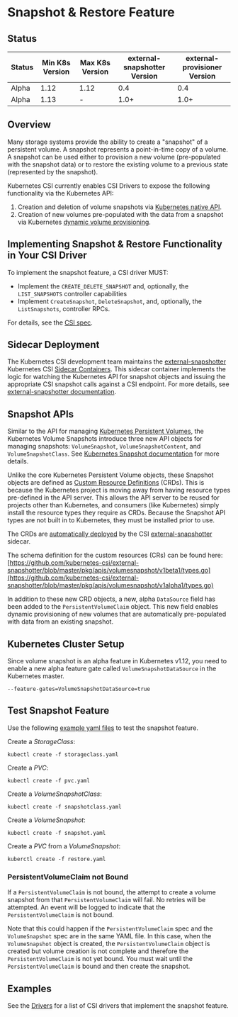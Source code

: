 # Snapshot & Restore Feature

## Status

Status | Min K8s Version | Max K8s Version | external-snapshotter Version | external-provisioner Version
--|--|--|--|--
Alpha | 1.12 | 1.12 | 0.4 | 0.4
Alpha | 1.13 | - | 1.0+ | 1.0+

## Overview

Many storage systems provide the ability to create a "snapshot" of a persistent volume. A snapshot represents a point-in-time copy of a volume. A snapshot can be used either to provision a new volume (pre-populated with the snapshot data) or to restore the existing volume to a previous state (represented by the snapshot).

Kubernetes CSI currently enables CSI Drivers to expose the following functionality via the Kubernetes API:

1. Creation and deletion of volume snapshots via [Kubernetes native API](https://kubernetes.io/docs/concepts/storage/volume-snapshots/). 
2. Creation of new volumes pre-populated with the data from a snapshot via Kubernetes [dynamic volume provisioning](https://kubernetes.io/docs/concepts/storage/dynamic-provisioning/).

## Implementing Snapshot & Restore Functionality in Your CSI Driver

To implement the snapshot feature, a CSI driver MUST:

* Implement the `CREATE_DELETE_SNAPSHOT` and, optionally, the `LIST_SNAPSHOTS` controller capabilities
* Implement `CreateSnapshot`, `DeleteSnapshot`, and, optionally, the `ListSnapshots`, controller RPCs.

For details,  see the [CSI spec](https://github.com/container-storage-interface/spec/blob/master/spec.md).

## Sidecar Deployment

The Kubernetes CSI development team maintains the [external-snapshotter](external-snapshotter.md) Kubernetes CSI [Sidecar Containers](sidecar-containers.md). This sidecar container implements the logic for watching the Kubernetes API for snapshot objects and issuing the appropriate CSI snapshot calls against a CSI endpoint. For more details, see [external-snapshotter documentation](external-snapshotter.md).

## Snapshot APIs

Similar to the API for managing [Kubernetes Persistent Volumes](https://kubernetes.io/docs/concepts/storage/persistent-volumes/), the Kubernetes Volume Snapshots introduce three new API objects for managing snapshots: `VolumeSnapshot`, `VolumeSnapshotContent`, and `VolumeSnapshotClass`. See [Kubernetes Snapshot documentation](https://kubernetes.io/docs/concepts/storage/volume-snapshots/) for more details.

Unlike the core Kubernetes Persistent Volume objects, these Snapshot objects are defined as [Custom Resource Definitions](https://kubernetes.io/docs/tasks/access-kubernetes-api/custom-resources/custom-resource-definitions/#create-a-customresourcedefinition) (CRDs). This is because the Kubernetes project is moving away from having resource types pre-defined in the API server. This allows the API server to be reused for projects other than Kubernetes, and consumers (like Kubernetes) simply install the resource types they require as CRDs. Because the Snapshot API types are not built in to Kubernetes, they must be installed prior to use.

The CRDs are [automatically deployed](https://github.com/kubernetes-csi/external-snapshotter/blob/master/cmd/csi-snapshotter/create_crd.go#L29) by the CSI [external-snapshotter](external-snapshotter.md) sidecar.

The schema definition for the custom resources (CRs) can be found here: [https://github.com/kubernetes-csi/external-snapshotter/blob/master/pkg/apis/volumesnapshot/v1beta1/types.go](https://github.com/kubernetes-csi/external-snapshotter/blob/master/pkg/apis/volumesnapshot/v1alpha1/types.go)

In addition to these new CRD objects, a new, alpha `DataSource` field has been added to the `PersistentVolumeClaim` object. This new field enables dynamic provisioning of new volumes that are automatically pre-populated with data from an existing snapshot.

## Kubernetes Cluster Setup
Since volume snapshot is an alpha feature in Kubernetes v1.12, you need to enable a new alpha feature gate called `VolumeSnapshotDataSource` in the Kubernetes master.

```
--feature-gates=VolumeSnapshotDataSource=true
```

## Test Snapshot Feature

Use the following [example yaml files](https://github.com/kubernetes-csi/external-snapshotter/tree/master/examples/kubernetes) to test the snapshot feature.

Create a _StorageClass_:
```
kubectl create -f storageclass.yaml
```

Create a _PVC_:
```
kubectl create -f pvc.yaml
```

Create a _VolumeSnapshotClass_:
```
kubectl create -f snapshotclass.yaml
```

Create a _VolumeSnapshot_:
```
kubectl create -f snapshot.yaml
```

Create a _PVC_ from a _VolumeSnapshot_:
```
kuberctl create -f restore.yaml
```

### PersistentVolumeClaim not Bound

If a `PersistentVolumeClaim` is not bound, the attempt to create a volume snapshot from that `PersistentVolumeClaim` will fail. No retries will be attempted. An event will be logged to indicate that the `PersistentVolumeClaim` is not bound.

Note that this could happen if the `PersistentVolumeClaim` spec and the `VolumeSnapshot` spec are in the same YAML file. In this case, when the `VolumeSnapshot` object is created, the `PersistentVolumeClaim` object is created but volume creation is not complete and therefore the `PersistentVolumeClaim` is not yet bound. You must wait until the `PersistentVolumeClaim` is bound and then create the snapshot.

## Examples

See the [Drivers](drivers.md) for a list of CSI drivers that implement the snapshot feature.
